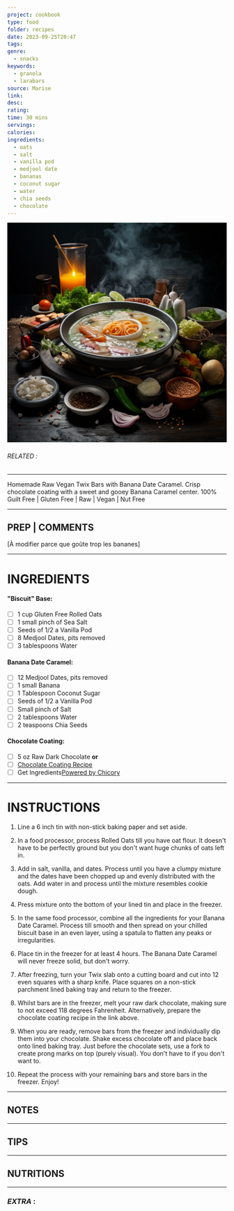 ```yaml
---
project: cookbook
type: food
folder: recipes
date: 2023-09-25T20:47
tags: 
genre:
  - snacks
keywords:
  - granola
  - larabars
source: Marise
link: 
desc: 
rating: 
time: 30 mins
servings: 
calories: 
ingredients:
  - oats
  - salt
  - vanilla pod
  - medjool date
  - bananas
  - coconut sugar
  - water
  - chia seeds
  - chocolate
---
```


![IMAGE](_default.png)

###### *RELATED* : 
---
Homemade Raw Vegan Twix Bars with Banana Date Caramel. Crisp chocolate coating with a sweet and gooey Banana Caramel center. 100% Guilt Free | Gluten Free | Raw | Vegan | Nut Free

---
## PREP | COMMENTS

[À modifier parce que goûte trop les bananes]

---
# INGREDIENTS

#### "Biscuit" Base:

- [ ] 1 cup Gluten Free Rolled Oats
- [ ] 1 small pinch of Sea Salt
- [ ] Seeds of 1/2 a Vanilla Pod
- [ ] 8 Medjool Dates, pits removed
- [ ] 3 tablespoons Water

#### **Banana Date Caramel:**
    
- [ ] 12 Medjool Dates, pits removed
- [ ] 1 small Banana
- [ ] 1 Tablespoon Coconut Sugar
- [ ] Seeds of 1/2 a Vanilla Pod
- [ ] Small pinch of Salt
- [ ] 2 tablespoons Water
- [ ] 2 teaspoons Chia Seeds

#### Chocolate Coating:

- [ ] 5 oz Raw Dark Chocolate
**or** 
- [ ] [Chocolate Coating Recipe](http://crazyvegankitchen.com/homemade-snickers-bars/) 
- [ ] Get Ingredients[Powered by Chicory](http://chicory.co/button-styled.html?utm_source=widget-button&utm_medium=click-powered-by&utm_campaign=powered-by-chicory)

---
# INSTRUCTIONS

1. Line a 6 inch tin with non-stick baking paper and set aside.
    
2. In a food processor, process Rolled Oats till you have oat flour. It doesn't have to be perfectly ground but you don't want huge chunks of oats left in.
    
3. Add in salt, vanilla, and dates. Process until you have a clumpy mixture and the dates have been chopped up and evenly distributed with the oats. Add water in and process until the mixture resembles cookie dough.
    
4. Press mixture onto the bottom of your lined tin and place in the freezer.
    
5. In the same food processor, combine all the ingredients for your Banana Date Caramel. Process till smooth and then spread on your chilled biscuit base in an even layer, using a spatula to flatten any peaks or irregularities.
    
6. Place tin in the freezer for at least 4 hours. The Banana Date Caramel will never freeze solid, but don't worry.
    
7. After freezing, turn your Twix slab onto a cutting board and cut into 12 even squares with a sharp knife. Place squares on a non-stick parchment lined baking tray and return to the freezer.
    
8. Whilst bars are in the freezer, melt your raw dark chocolate, making sure to not exceed 118 degrees Fahrenheit. Alternatively, prepare the chocolate coating recipe in the link above.
    
9. When you are ready, remove bars from the freezer and individually dip them into your chocolate. Shake excess chocolate off and place back onto lined baking tray. Just before the chocolate sets, use a fork to create prong marks on top (purely visual). You don't have to if you don't want to.
    
10. Repeat the process with your remaining bars and store bars in the freezer. Enjoy!

---
## NOTES



---
## TIPS



---
## NUTRITIONS



---
### *EXTRA* :



